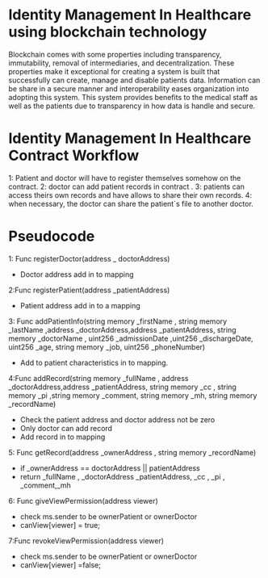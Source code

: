 # Identity Management In Healthcare using blockchain technology
Blockchain comes with some properties including transparency, immutability, removal of intermediaries, and decentralization. These properties make it exceptional for creating a system is built that successfully can create, manage and disable patients data. 
Information can be share in a secure manner and interoperability eases organization into adopting this system.
This system provides benefits to the medical staff as well as the patients due to transparency in how data is handle and secure.
# Identity Management In Healthcare Contract Workflow
1: Patient and doctor  will have to register themselves somehow on the contract.
2: doctor can add patient records in contract .
3: patients can access theirs own records and have allows to share their own records.
4: when necessary, the doctor can share the patient`s file to another doctor.
# Pseudocode 
1: Func registerDoctor(address _ doctorAddress)
* Doctor address add in to mapping 


2:Func registerPatient(address _patientAddress)
*	Patient address add in to a mapping


3: Func addPatientInfo(string memory _firstName , string memory _lastName ,address _doctorAddress,address _patientAddress, string memory _doctorName , uint256 _admissionDate  ,uint256 _dischargeDate, uint256 _age, string memory _job, uint256 _phoneNumber)
*	Add to patient characteristics in to mapping.


4:Func addRecord(string memory _fullName , address _doctorAddress,address _patientAddress, string memory _cc , string memory _pi  ,string memory _comment, string memory _mh, string memory _recordName)
*	Check the patient address and doctor address not be zero
*	Only doctor can add record
*	Add record in to mapping


5: Func getRecord(address _ownerAddress , string memory _recordName) 
*	if _ownerAddress == doctorAddress || patientAddress
*	return _fullName , _doctorAddress _patientAddress, _cc , _pi  , _comment,_mh


6: Func giveViewPermission(address viewer)
*	check ms.sender to be ownerPatient or ownerDoctor
*	canView[viewer] = true;

7:Func revokeViewPermission(address viewer)
*	check ms.sender to be ownerPatient or ownerDoctor
*	canView[viewer] =false;



